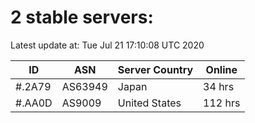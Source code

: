 # 2 stable servers:

Latest update at: Tue Jul 21 17:10:08 UTC 2020

| ID | ASN | Server Country | Online |
| -- | --- | -------------- | ------ |
| #.2A79 | AS63949 | Japan | 34 hrs |
| #.AA0D | AS9009 | United States | 112 hrs |

